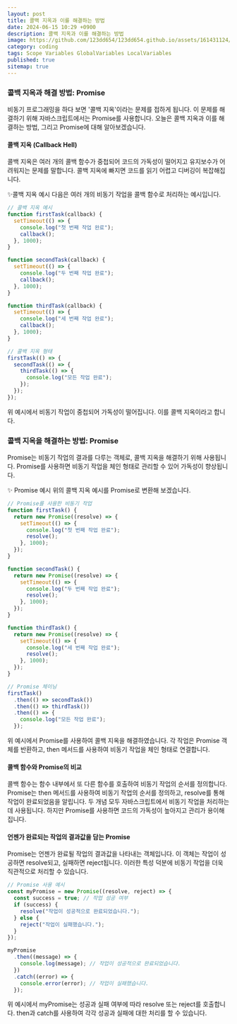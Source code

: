 ```yaml
---
layout: post
title: 콜백 지옥과 이를 해결하는 방법
date: 2024-06-15 10:29 +0900
description: 콜백 지옥과 이를 해결하는 방법
image: https://github.com/123dd654/123dd654.github.io/assets/161431124/be6ff23b-f5fd-4450-8a96-bc7d203324b4
category: coding
tags: Scope Variables GlobalVariables LocalVariables
published: true
sitemap: true
---
```


### 콜백 지옥과 해결 방법: Promise

비동기 프로그래밍을 하다 보면 '콜백 지옥'이라는 문제를 접하게 됩니다.
이 문제를 해결하기 위해 자바스크립트에서는 Promise를 사용합니다.
오늘은 콜백 지옥과 이를 해결하는 방법, 그리고 Promise에 대해 알아보겠습니다.

#### 콜백 지옥 (Callback Hell)

콜백 지옥은 여러 개의 콜백 함수가 중첩되어 코드의 가독성이 떨어지고 유지보수가 어려워지는 문제를 말합니다.
콜백 지옥에 빠지면 코드를 읽기 어렵고 디버깅이 복잡해집니다.

✨콜백 지옥 예시
다음은 여러 개의 비동기 작업을 콜백 함수로 처리하는 예시입니다.

```javascript
// 콜백 지옥 예시
function firstTask(callback) {
  setTimeout(() => {
    console.log("첫 번째 작업 완료");
    callback();
  }, 1000);
}

function secondTask(callback) {
  setTimeout(() => {
    console.log("두 번째 작업 완료");
    callback();
  }, 1000);
}

function thirdTask(callback) {
  setTimeout(() => {
    console.log("세 번째 작업 완료");
    callback();
  }, 1000);
}

// 콜백 지옥 형태
firstTask(() => {
  secondTask(() => {
    thirdTask(() => {
      console.log("모든 작업 완료");
    });
  });
});
```

위 예시에서 비동기 작업이 중첩되어 가독성이 떨어집니다. 이를 콜백 지옥이라고 합니다.

### 콜백 지옥을 해결하는 방법: Promise

Promise는 비동기 작업의 결과를 다루는 객체로, 콜백 지옥을 해결하기 위해 사용됩니다.
Promise를 사용하면 비동기 작업을 체인 형태로 관리할 수 있어 가독성이 향상됩니다.

✨ Promise 예시
위의 콜백 지옥 예시를 Promise로 변환해 보겠습니다.

```javascript
// Promise를 사용한 비동기 작업
function firstTask() {
  return new Promise((resolve) => {
    setTimeout(() => {
      console.log("첫 번째 작업 완료");
      resolve();
    }, 1000);
  });
}

function secondTask() {
  return new Promise((resolve) => {
    setTimeout(() => {
      console.log("두 번째 작업 완료");
      resolve();
    }, 1000);
  });
}

function thirdTask() {
  return new Promise((resolve) => {
    setTimeout(() => {
      console.log("세 번째 작업 완료");
      resolve();
    }, 1000);
  });
}

// Promise 체이닝
firstTask()
  .then(() => secondTask())
  .then(() => thirdTask())
  .then(() => {
    console.log("모든 작업 완료");
  });
```

위 예시에서 Promise를 사용하여 콜백 지옥을 해결하였습니다.
각 작업은 Promise 객체를 반환하고, then 메서드를 사용하여 비동기 작업을 체인 형태로 연결합니다.

#### 콜백 함수와 Promise의 비교

콜백 함수는 함수 내부에서 또 다른 함수를 호출하여 비동기 작업의 순서를 정의합니다.
Promise는 then 메서드를 사용하여 비동기 작업의 순서를 정의하고, resolve를 통해 작업이 완료되었음을 알립니다.
두 개념 모두 자바스크립트에서 비동기 작업을 처리하는 데 사용됩니다. 하지만 Promise를 사용하면 코드의 가독성이 높아지고 관리가 용이해집니다.

#### 언젠가 완료되는 작업의 결과값을 담는 Promise

Promise는 언젠가 완료될 작업의 결과값을 나타내는 객체입니다. 이 객체는 작업이 성공하면 resolve되고,
실패하면 reject됩니다. 이러한 특성 덕분에 비동기 작업을 더욱 직관적으로 처리할 수 있습니다.

```javascript
// Promise 사용 예시
const myPromise = new Promise((resolve, reject) => {
  const success = true; // 작업 성공 여부
  if (success) {
    resolve("작업이 성공적으로 완료되었습니다.");
  } else {
    reject("작업이 실패했습니다.");
  }
});

myPromise
  .then((message) => {
    console.log(message); // 작업이 성공적으로 완료되었습니다.
  })
  .catch((error) => {
    console.error(error); // 작업이 실패했습니다.
  });
```

위 예시에서 myPromise는 성공과 실패 여부에 따라 resolve 또는 reject를 호출합니다.
then과 catch를 사용하여 각각 성공과 실패에 대한 처리를 할 수 있습니다.
